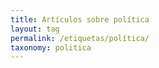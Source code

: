 ```yaml
---
title: Artículos sobre política
layout: tag
permalink: /etiquetas/política/
taxonomy: politica
---
```


